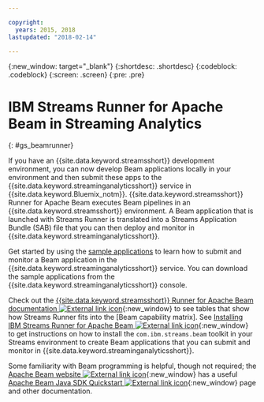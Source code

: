 ```yaml
---

copyright:
  years: 2015, 2018
lastupdated: "2018-02-14"

---
```


<!-- Attribute definitions -->
{:new_window: target="_blank"}
{:shortdesc: .shortdesc}
{:codeblock: .codeblock}
{:screen: .screen}
{:pre: .pre}

# IBM Streams Runner for Apache Beam in Streaming Analytics
{: #gs_beamrunner}

If you have an {{site.data.keyword.streamsshort}} development environment, you can now develop Beam applications locally in your environment and then submit these apps to the {{site.data.keyword.streaminganalyticsshort}} service in {{site.data.keyword.Bluemix_notm}}. {{site.data.keyword.streamsshort}} Runner for Apache Beam executes Beam pipelines in an {{site.data.keyword.streamsshort}} environment. A Beam application that is launched with Streams Runner is translated into a Streams Application Bundle (SAB) file that you can then deploy and monitor in {{site.data.keyword.streaminganalyticsshort}}.


Get started by using the [sample applications](/docs/services/StreamingAnalytics/c_starterapps.html) to learn how to submit and monitor a Beam application in the {{site.data.keyword.streaminganalyticsshort}} service. You can download the sample applications from the {{site.data.keyword.streaminganalyticsshort}} console.

Check out the [{{site.data.keyword.streamsshort}} Runner for Apache Beam documentation ![External link icon](../../icons/launch-glyph.svg "External link icon")](https://ibmstreams.github.io/streamsx.documentation/docs/beamrunner/beamrunner-1-intro/){:new_window} to see tables that show how Streams Runner fits into the [Beam capability matrix]. See [Installing IBM Streams Runner for Apache Beam ![External link icon](../../icons/launch-glyph.svg "External link icon")](http://bit.ly/2zFDpPr){:new_window} to get instructions on how to install the `com.ibm.streams.beam` toolkit in your Streams environment to create Beam applications that you can submit and monitor in {{site.data.keyword.streaminganalyticsshort}}.

Some familiarity with Beam programming is helpful, though not required; the  [Apache Beam website ![External link icon](../../icons/launch-glyph.svg "External link icon")](https://beam.apache.org/documentation/){:new_window} has a useful [Apache Beam Java SDK Quickstart ![External link icon](../../icons/launch-glyph.svg "External link icon")](https://beam.apache.org/get-started/quickstart-java/){:new_window} page and other documentation.
